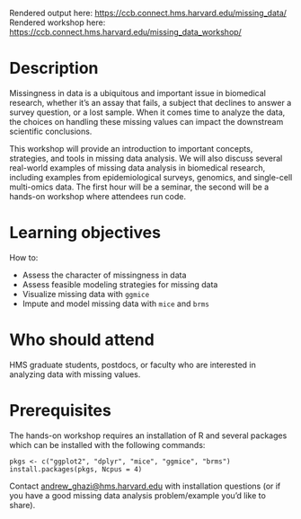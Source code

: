 Rendered output here: https://ccb.connect.hms.harvard.edu/missing_data/
Rendered workshop here: https://ccb.connect.hms.harvard.edu/missing_data_workshop/

# Description

Missingness in data is a ubiquitous and important issue in biomedical research, whether it’s an assay that fails, a subject that declines to answer a survey question, or a lost sample. When it comes time to analyze the data, the choices on handling these missing values can impact the downstream scientific conclusions.

This workshop will provide an introduction to important concepts, strategies, and tools in missing data analysis. We will also discuss several real-world examples of missing data analysis in biomedical research, including examples from epidemiological surveys, genomics, and single-cell multi-omics data. The first hour will be a seminar, the second will be a hands-on workshop where attendees run code.

# Learning objectives

How to:
* Assess the character of missingness in data
* Assess feasible modeling strategies for missing data
* Visualize missing data with `ggmice`
* Impute and model missing data with `mice` and `brms`

# Who should attend

HMS graduate students, postdocs, or faculty who are interested in analyzing data with missing values.

# Prerequisites

The hands-on workshop requires an installation of R and several packages which can be installed with the following commands:

```{r}
pkgs <- c("ggplot2", "dplyr", "mice", "ggmice", "brms")
install.packages(pkgs, Ncpus = 4)
```

Contact andrew_ghazi@hms.harvard.edu with installation questions (or if you have a good missing data analysis problem/example you’d like to share). 

